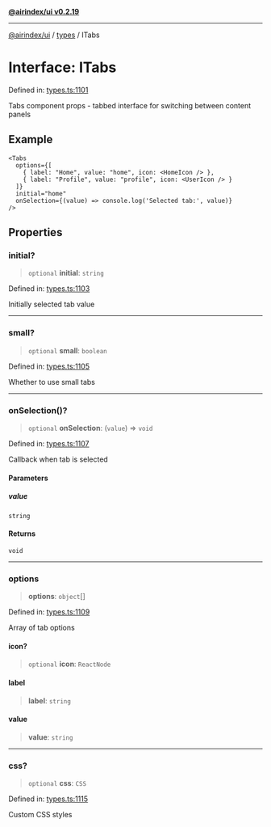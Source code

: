 [**@airindex/ui v0.2.19**](../../README.md)

***

[@airindex/ui](../../README.md) / [types](../README.md) / ITabs

# Interface: ITabs

Defined in: [types.ts:1101](https://github.com/airindex-app/ui/blob/main/src/types.ts#L1101)

Tabs component props - tabbed interface for switching between content panels

## Example

```tsx
<Tabs
  options={[
    { label: "Home", value: "home", icon: <HomeIcon /> },
    { label: "Profile", value: "profile", icon: <UserIcon /> }
  ]}
  initial="home"
  onSelection={(value) => console.log('Selected tab:', value)}
/>
```

## Properties

### initial?

> `optional` **initial**: `string`

Defined in: [types.ts:1103](https://github.com/airindex-app/ui/blob/main/src/types.ts#L1103)

Initially selected tab value

***

### small?

> `optional` **small**: `boolean`

Defined in: [types.ts:1105](https://github.com/airindex-app/ui/blob/main/src/types.ts#L1105)

Whether to use small tabs

***

### onSelection()?

> `optional` **onSelection**: (`value`) => `void`

Defined in: [types.ts:1107](https://github.com/airindex-app/ui/blob/main/src/types.ts#L1107)

Callback when tab is selected

#### Parameters

##### value

`string`

#### Returns

`void`

***

### options

> **options**: `object`[]

Defined in: [types.ts:1109](https://github.com/airindex-app/ui/blob/main/src/types.ts#L1109)

Array of tab options

#### icon?

> `optional` **icon**: `ReactNode`

#### label

> **label**: `string`

#### value

> **value**: `string`

***

### css?

> `optional` **css**: `CSS`

Defined in: [types.ts:1115](https://github.com/airindex-app/ui/blob/main/src/types.ts#L1115)

Custom CSS styles
